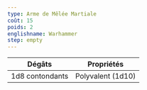 ```yaml
---
type: Arme de Mêlée Martiale
coût: 15
poids: 2
englishname: Warhammer
step: empty
---
```


| Dégâts          | Propriétés        |
| --------------- | ----------------- |
| 1d8 contondants | Polyvalent (1d10) |
